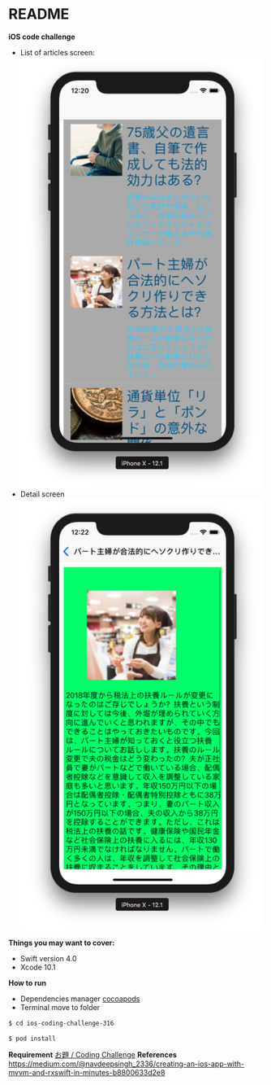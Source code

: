 # README

**iOS code challenge**

* List of articles screen:
![](pics/article_list.png)
* Detail screen
![](pics/detail.png)

**Things you may want to cover:**

* Swift version 4.0
* Xcode 10.1

**How to run**

- Dependencies manager [cocoapods](https://cocoapods.org)
- Terminal move to folder
```
$ cd ios-coding-challenge-316
```
```
$ pod install
```

**Requirement**
[お題 / Coding Challenge](https://moneyforwardvietnam.github.io/example-feed/)
**References**
https://medium.com/@navdeepsingh_2336/creating-an-ios-app-with-mvvm-and-rxswift-in-minutes-b8800633d2e8
